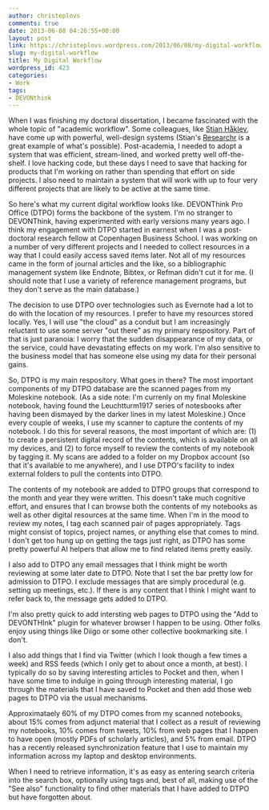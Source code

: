 ```yaml
---
author: christeplovs
comments: true
date: 2013-06-08 04:26:55+00:00
layout: post
link: https://christeplovs.wordpress.com/2013/06/08/my-digital-workflow/
slug: my-digital-workflow
title: My Digital Workflow
wordpress_id: 423
categories:
- Work
tags:
- DEVONthink
---
```


When I was finishing my doctoral dissertation, I became fascinated with the whole topic of "academic workflow".  Some colleagues, like [Stian Håklev](http://reganmian.net/), have come up with powerful, well-design systems (Stian's [Researchr](http://reganmian.net/wiki/researchr:start) is a great example of what's possible).  Post-academia, I needed to adopt a system that was efficient, stream-lined, and worked pretty well off-the-shelf.  I love hacking code, but these days I need to save that hacking for products that I'm working on rather than spending that effort on side projects.  I also need to maintain a system that will work with up to four very different projects that are likely to be active at the same time.

So here's what my current digital workflow looks like.  DEVONThink Pro Office (DTPO) forms the backbone of the system.  I'm no stranger to DEVONThink, having experimented with early versions many years ago.  I think my engagement with DTPO started in earnest when I was a post-doctoral research fellow at Copenhagen Business School.  I was working on a number of very different projects and I needed to collect resources in a way that I could easily access saved items later.  Not all of my resources came in the form of journal articles and the like, so a bibliographic management system like Endnote, Bibtex, or Refman didn't cut it for me.  (I should note that I use a variety of reference management programs, but they don't serve as the main database.)

The decision to use DTPO over technologies such as Evernote had a lot to do with the location of my resources.  I prefer to have my resources stored locally.  Yes, I will use "the cloud" as a conduit but I am increasingly reluctant to use some server "out there" as my primary respository.  Part of that is just paranoia:  I worry that the sudden disappearance of my data, or the service, could have devastating effects on my work.  I'm also sensitive to the business model that has someone else using my data for their personal gains.

So, DTPO is my main respository.  What goes in there?  The most important components of my DTPO database are the scanned pages from my Moleskine notebook.  (As a side note:  I'm currenly on my final Moleskine notebook, having found the Leuchtturm1917 series of notesbooks after having been dismayed by the darker lines in my latest Moleskine.)  Once every couple of weeks, I use my scanner to capture the contents of my notebook.  I do this for several reasons, the most important of which are:  (1) to create a persistent digital record of the contents, which is available on all my devices, and (2) to force myself to review the contents of my notebook by tagging it.  My scans are added to a folder on my Dropbox account (so that it's available to me anywhere), and I use DTPO's facility to index external folders to pull the contents into DTPO.

The contents of my notebook are added to DTPO groups that correspond to the month and year they were written.  This doesn't take much cognitive effort, and ensures that I can browse both the contents of my notebooks as well as other digital resources at the same time.  When I'm in the mood to review my notes, I tag each scanned pair of pages appropriately.  Tags might consist of topics, project names, or anything else that comes to mind.  I don't get too hung up on getting the tags just right, as DTPO has some pretty powerful AI helpers that allow me to find related items pretty easily.

I also add to DTPO any email messages that I think might be worth reviewing at some later date to DTPO.  Note that I set the bar pretty low for admission to DTPO.  I exclude messages that are simply procedural (e.g. setting up meetings, etc.).  If there is any content that I think I might want to refer back to, the message gets added to DTPO.

I'm also pretty quick to add intersting web pages to DTPO using the "Add to DEVONTHInk" plugin for whatever browser I happen to be using.  Other folks enjoy using things like Diigo or some other collective bookmarking site.  I don't.

I also add things that I find via Twitter (which I look though a few times a week) and RSS feeds (which I only get to about once a month, at best).  I typically do so by saving interesting articles to Pocket and then, when I have some time to indulge in going through interesting material, I go through the materials that I have saved to Pocket and then add those web pages to DTPO via the usual mechanisms.

Approximataely 60% of my DTPO comes from my scanned notebooks, about 15% comes from adjunct material that I collect as a result of reviewing my notebooks, 10% comes from tweets, 10% from web pages that I happen to have open (mostly PDFs of scholarly articles), and 5% from email.  DTPO has a recently released synchronization feature that I use to maintain my information across my laptop and desktop environments.

When I need to retrieve information, it's as easy as entering search criteria into the search box, optionally using tags and, best of all, making use of the "See also" functionality to find other materials that I have added to DTPO but have forgotten about.
